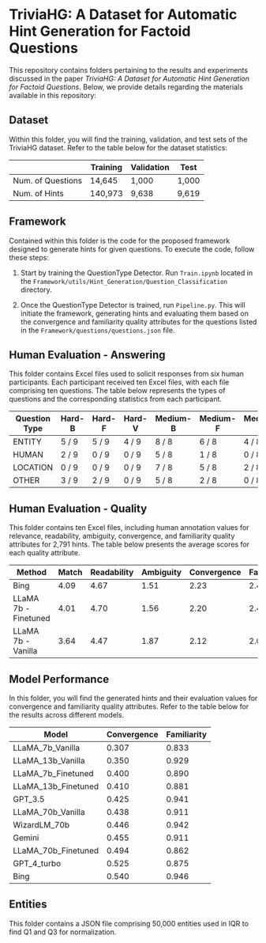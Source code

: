 # TriviaHG: A Dataset for Automatic Hint Generation for Factoid Questions

This repository contains folders pertaining to the results and experiments discussed in the paper *TriviaHG: A Dataset for Automatic Hint Generation for Factoid Questions*. Below, we provide details regarding the materials available in this repository:

## Dataset

Within this folder, you will find the training, validation, and test sets of the TriviaHG dataset. Refer to the table below for the dataset statistics:

|                   | Training | Validation | Test  |
| ----------------- | -------- | ---------- | ----- |
| Num. of Questions | 14,645   | 1,000      | 1,000 |
| Num. of Hints     | 140,973  | 9,638      | 9,619 |

## Framework

Contained within this folder is the code for the proposed framework designed to generate hints for given questions. To execute the code, follow these steps:

1. Start by training the QuestionType Detector. Run `Train.ipynb` located in the `Framework/utils/Hint_Generation/Question_Classification` directory.

2. Once the QuestionType Detector is trained, run `Pipeline.py`. This will initiate the framework, generating hints and evaluating them based on the convergence and familiarity quality attributes for the questions listed in the `Framework/questions/questions.json` file.

## Human Evaluation - Answering

This folder contains Excel files used to solicit responses from six human participants. Each participant received ten Excel files, with each file comprising ten questions. The table below represents the types of questions and the corresponding statistics from each participant.

|  Question Type  |  Hard-B  |  Hard-F  |  Hard-V  |  Medium-B  |  Medium-F  |  Medium-V  |  Easy-B  |  Easy-F  |  Easy-V  |
|-----------------|----------|----------|----------|------------|------------|------------|----------|----------|----------|
|      ENTITY     |  5 / 9   |  5 / 9   |  4 / 9   |   8 / 8    |   6 / 8    |   4 / 8    |  8 / 8   |  8 / 8   |  6 / 8   |
|      HUMAN      |  2 / 9   |  0 / 9   |  0 / 9   |   5 / 8    |   1 / 8    |   0 / 8    |  6 / 8   |  6 / 8   |  4 / 8   |
|     LOCATION    |  0 / 9   |  0 / 9   |  0 / 9   |   7 / 8    |   5 / 8    |   2 / 8    |  7 / 8   |  6 / 8   |  4 / 8   |
|      OTHER      |  3 / 9   |  2 / 9   |  0 / 9   |   5 / 8    |   2 / 8    |   0 / 8    |  8 / 8   |  7 / 8   |  7 / 8   |

## Human Evaluation - Quality

This folder contains ten Excel files, including human annotation values for relevance, readability, ambiguity, convergence, and familiarity quality attributes for 2,791 hints. The table below presents the average scores for each quality attribute.

|         Method       |    Match     | Readability  |  Ambiguity   | Convergence  | Familiarity  |
|----------------------|--------------|--------------|--------------|--------------|--------------|
|         Bing         |     4.09     |     4.67     |     1.51     |     2.23     |     2.47     |
| LLaMA 7b - Finetuned |     4.01     |     4.70     |     1.56     |     2.20     |     2.41     |
|  LLaMA 7b - Vanilla  |     3.64     |     4.47     |     1.87     |     2.12     |     2.02     |

## Model Performance

In this folder, you will find the generated hints and their evaluation values for convergence and familiarity quality attributes. Refer to the table below for the results across different models.

|        Model        | Convergence | Familiarity |
|---------------------|-------------|-------------|
|   LLaMA_7b_Vanilla  |    0.307    |    0.833    |
|  LLaMA_13b_Vanilla  |    0.350    |    0.929    |
|  LLaMA_7b_Finetuned |    0.400    |    0.890    | 
| LLaMA_13b_Finetuned |    0.410    |    0.881    |
|       GPT_3.5       |    0.425    |    0.941    |
|  LLaMA_70b_Vanilla  |    0.438    |    0.911    |
|     WizardLM_70b    |    0.446    |    0.942    |
|        Gemini       |    0.455    |    0.911    |
| LLaMA_70b_Finetuned |    0.494    |    0.862    |
|     GPT_4_turbo     |    0.525    |    0.875    |
|         Bing        |    0.540    |    0.946    |

## Entities

This folder contains a JSON file comprising 50,000 entities used in IQR to find Q1 and Q3 for normalization.
